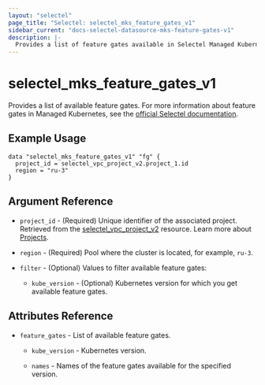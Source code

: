 ```yaml
---
layout: "selectel"
page_title: "Selectel: selectel_mks_feature_gates_v1"
sidebar_current: "docs-selectel-datasource-mks-feature-gates-v1"
description: |-
  Provides a list of feature gates available in Selectel Managed Kubernetes.
---
```


# selectel\_mks\_feature_gates_v1

Provides a list of available feature gates. For more information about feature gates in Managed Kubernetes, see the [official Selectel documentation](https://docs.selectel.ru/cloud/managed-kubernetes/clusters/feature-gates/).

## Example Usage

```hcl
data "selectel_mks_feature_gates_v1" "fg" {
  project_id = selectel_vpc_project_v2.project_1.id
  region = "ru-3"
}
```

## Argument Reference

* `project_id` - (Required) Unique identifier of the associated project. Retrieved from the [selectel_vpc_project_v2](https://registry.terraform.io/providers/selectel/selectel/latest/docs/resources/vpc_project_v2) resource. Learn more about [Projects](https://docs.selectel.ru/control-panel-actions/projects/about-projects/).

* `region` - (Required) Pool where the cluster is located, for example, `ru-3`.

* `filter` - (Optional) Values to filter available feature gates:

  * `kube_version` - (Optional) Kubernetes version for which you get available feature gates.

## Attributes Reference

* `feature_gates` - List of available feature gates.

  * `kube_version` - Kubernetes version.

  * `names` - Names of the feature gates available for the specified version.